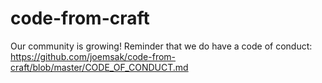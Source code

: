 # code-from-craft

Our community is growing! 
Reminder that we do have a code of conduct: 
https://github.com/joemsak/code-from-craft/blob/master/CODE_OF_CONDUCT.md
